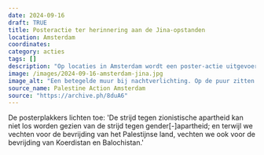 ```yaml
---
date: 2024-09-16
draft: TRUE
title: Posteractie ter herinnering aan de Jina-opstanden
location: Amsterdam
coordinates: 
category: acties
tags: []
description: "Op locaties in Amsterdam wordt een poster-actie uitgevoerd ter herdenking van de Vrouw, Leven, Vrijheid-opstanden van 2022."
image: /images/2024-09-16-amsterdam-jina.jpg
image_alt: "Een betegelde muur bij nachtverlichting. Op de puur zitten biljetten aangeplakt met verschillende losse letters, die zamen in het Koerdisch en Engels de zin vormen: 'Vrouw, leven, vrijheid, als in vrij Palestina'."
source_name: Palestine Action Amsterdam
source: "https://archive.ph/8duA6"
---
```

De posterplakkers lichten toe: 'De strijd tegen zionistische apartheid kan niet los worden gezien van de strijd tegen gender[-]apartheid; en terwijl we vechten voor de bevrijding van het Palestijnse land, vechten we ook voor de bevrijding van Koerdistan en Balochistan.'